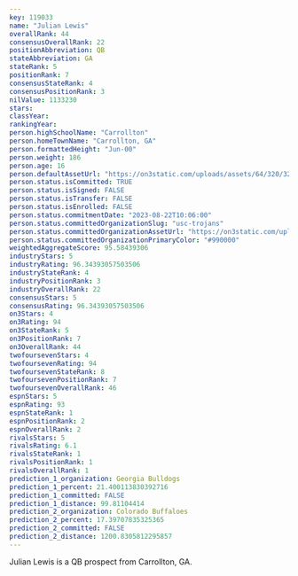 ```yaml
---
key: 119033
name: "Julian Lewis"
overallRank: 44
consensusOverallRank: 22
positionAbbreviation: QB
stateAbbreviation: GA
stateRank: 5
positionRank: 7
consensusStateRank: 4
consensusPositionRank: 3
nilValue: 1133230
stars: 
classYear: 
rankingYear: 
person.highSchoolName: "Carrollton"
person.homeTownName: "Carrollton, GA"
person.formattedHeight: "Jun-00"
person.weight: 186
person.age: 16
person.defaultAssetUrl: "https://on3static.com/uploads/assets/64/320/320064.jpg"
person.status.isCommitted: TRUE
person.status.isSigned: FALSE
person.status.isTransfer: FALSE
person.status.isEnrolled: FALSE
person.status.commitmentDate: "2023-08-22T10:06:00"
person.status.committedOrganizationSlug: "usc-trojans"
person.status.committedOrganizationAssetUrl: "https://on3static.com/uploads/assets/712/214/214712.svg"
person.status.committedOrganizationPrimaryColor: "#990000"
weightedAggregateScore: 95.58439306
industryStars: 5
industryRating: 96.34393057503506
industryStateRank: 4
industryPositionRank: 3
industryOverallRank: 22
consensusStars: 5
consensusRating: 96.34393057503506
on3Stars: 4
on3Rating: 94
on3StateRank: 5
on3PositionRank: 7
on3OverallRank: 44
twofoursevenStars: 4
twofoursevenRating: 94
twofoursevenStateRank: 8
twofoursevenPositionRank: 7
twofoursevenOverallRank: 46
espnStars: 5
espnRating: 93
espnStateRank: 1
espnPositionRank: 2
espnOverallRank: 2
rivalsStars: 5
rivalsRating: 6.1
rivalsStateRank: 1
rivalsPositionRank: 1
rivalsOverallRank: 1
prediction_1_organization: Georgia Bulldogs
prediction_1_percent: 21.400113830392716
prediction_1_committed: FALSE
prediction_1_distance: 99.81104414
prediction_2_organization: Colorado Buffaloes
prediction_2_percent: 17.39707835325365
prediction_2_committed: FALSE
prediction_2_distance: 1200.8305812295857
---
```

Julian Lewis is a QB prospect from Carrollton, GA.